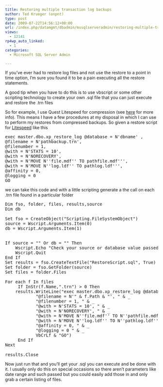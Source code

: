 ```yaml
---
title: Restoring multiple transaction log backups
author: Ted Krueger (onpnt)
type: post
date: 2009-07-22T14:56:12+00:00
url: /index.php/datamgmt/dbadmin/mssqlserveradmin/restoring-multiple-transaction-log-backu/
views:
  - 12141
rp4wp_auto_linked:
  - 1
categories:
  - Microsoft SQL Server Admin

---
```

If you&#8217;ve ever had to restore log files and not use the restore to a point in time option, I&#8217;m sure you found it to be a pain executing all the restore statements.

A good tip when you have to do this is to use vbscript or some other scripting technology to create your own .sql file that you can just execute and restore the .trn files 

So for example, I use Quest Litespeed for compression (see [here][1] for more info). This means I have a few procedures at my disposal in which I can use to perform my restores from compressed backups. So given a restore script for [Litespeed][2] like this

<pre>exec master.dbo.xp_restore_log @database = N'dbname' ,
@filename = N'pathbackup.trn',
@filenumber = 1,
@with = N'STATS = 10',
@with = N'NORECOVERY',
@with = N'MOVE N''file.mdf'' TO pathfile.mdf''',
@with = N'MOVE N''log.ldf'' TO pathlog.ldf''',
@affinity = 0,
@logging = 0
GO</pre>

we can take this code and with a little scripting generate a the call on each .trn file found in a particular folder

<pre>Dim fso, folder, files, results,source  
Dim db

Set fso = CreateObject("Scripting.FileSystemObject")  
source = Wscript.Arguments.Item(0)  
db = Wscript.Arguments.Item(1)  


If source = "" Or db = "" Then      
	Wscript.Echo "Check your source or database value passed please and try again"      
	Wscript.Quit  
End If  
Set results = fso.CreateTextFile("RestoreScript.sql", True)  
Set folder = fso.GetFolder(source)  
Set files = folder.Files    

For each f In files   
     If InStr(f.Name,".trn") &gt; 0 Then
	results.WriteLine("exec master.dbo.xp_restore_log @database = N'" & db & "' , " & _
			"@filename = N'" & f.Path & "', " & _
			"@filenumber = 1, " & _
			"@with = N'STATS = 10', " & _
			"@with = N'NORECOVERY', " & _
			"@with = N'MOVE N''file.mdf'' TO N''pathfile.mdf''', " & _
			"@with = N'MOVE N''log.ldf'' TO N''pathlog.ldf''', " & _
			"@affinity = 0, " & _
			"@logging = 0 " & _
			VbCrLf & "GO") 
     End If
Next  

results.Close</pre>

Now just run that and you&#8217;ll get your .sql you can execute and be done with it. I usually only do this on special occasions so there aren&#8217;t parameters like date range and such passed but you could easily add those in and only grab a certain listing of files.

 [1]: /index.php/DataMgmt/DBAdmin/title-8
 [2]: http://www.quest.com/litespeed-for-sql-server/